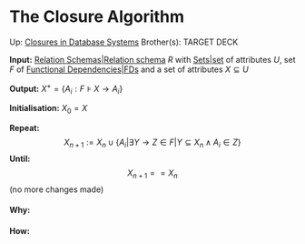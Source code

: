 # The Closure Algorithm

Up: [Closures in Database Systems](closures_in_database_systems)
Brother(s):
TARGET DECK

**Input:** [Relation Schemas|Relation schema](relation_schemas|relation_schema) $R$ with [Sets|set](sets|set) of attributes $U$, set $F$ of [Functional Dependencies|FDs](functional_dependencies|fds) and a set of attributes $X \subseteq U$

**Output:** $X^+ = \{A_i: F ⊧ X \rightarrow A_i \}$

**Initialisation:** $X_0 = X$

**Repeat:**
	$$X_{n+1} := X_n \cup \{A_i|\exists Y \rightarrow Z \in F | Y \subseteq X_n \land A_i \in Z\}$$
**Until:**
$$ X_{n+1} == X_n$$
(no more changes made)




























#### Why:
#### How:










